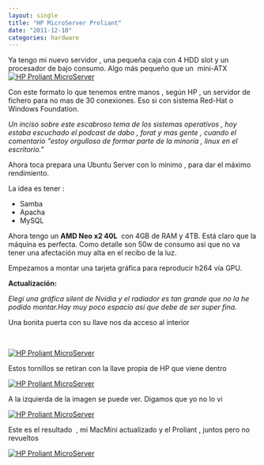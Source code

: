 ```yaml
---
layout: single
title: "HP MicroServer Proliant"
date: "2011-12-10"
categories: hardware
---
```


Ya tengo mi nuevo servidor , una pequeña caja con 4 HDD slot y un procesador de bajo consumo. Algo más pequeño que un  mini-ATX[![HP Proliant MicroServer](images/6482834207_3c6c0cd200_z.jpg)](https://www.flickr.com/photos/12949201@N08/6482834207/ "HP Proliant MicroServer por sicotico, en Flickr")

Con este formato lo que tenemos entre manos , según HP , un servidor de fichero para no mas de 30 conexiones. Eso si con sistema Red-Hat o Windows Foundation.

_Un inciso sobre este escabroso tema de los sistemas operativos , hoy estaba escuchado el podcast de dabo , forat y mas gente , cuando el comentario "estoy orgulloso de formar parte de la minoría , linux en el escritorio."_

Ahora toca prepara una Ubuntu Server con lo mínimo , para dar el máximo rendimiento.

La idea es tener :

- Samba
- Apacha
- MySQL

Ahora tengo un **AMD Neo x2 40L**  con 4GB de RAM y 4TB. Está claro que la máquina es perfecta. Como detalle son 50w de consumo asi que no va tener una afectación muy alta en el recibo de la luz.

Empezamos a montar una tarjeta gráfica para reproducir h264 vía GPU.

**Actualización:**

_Elegí una gráfica silent de Nvidia y el radiador es tan grande que no la he podido montar.Hay muy poco espacio así que debe de ser super fina._

Una bonita puerta con su llave nos da acceso al interior

 

[![HP Proliant MicroServer](images/6482831589_d9e13bdfc8_z.jpg)](https://www.flickr.com/photos/12949201@N08/6482831589/ "HP Proliant MicroServer por sicotico, en Flickr")

Estos tornillos se retiran con la llave propia de HP que viene dentro

[![HP Proliant MicroServer](images/6482835969_337a2b2700_z.jpg)](https://www.flickr.com/photos/12949201@N08/6482835969/ "HP Proliant MicroServer por sicotico, en Flickr")

A la izquierda de la imagen se puede ver. Digamos que yo no lo vi

[![HP Proliant MicroServer](images/6482838307_63b75f7d9b_z.jpg)](https://www.flickr.com/photos/12949201@N08/6482838307/ "HP Proliant MicroServer por sicotico, en Flickr")

Este es el resultado  , mi MacMini actualizado y el Proliant , juntos pero no revueltos

[![HP Proliant MicroServer](images/6482840311_6a35a9f66c.jpg)](https://www.flickr.com/photos/12949201@N08/6482840311/ "HP Proliant MicroServer por sicotico, en Flickr")
